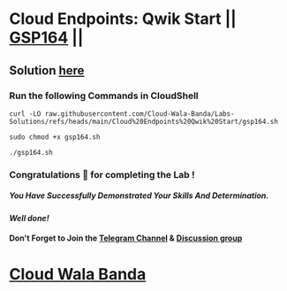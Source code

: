# Cloud Endpoints: Qwik Start || [GSP164](https://www.cloudskillsboost.google/focuses/767?parent=catalog) ||

## Solution [here](https://youtu.be/dAWIy5Jwn0Q)

### Run the following Commands in CloudShell

```
curl -LO raw.githubusercontent.com/Cloud-Wala-Banda/Labs-Solutions/refs/heads/main/Cloud%20Endpoints%20Qwik%20Start/gsp164.sh

sudo chmod +x gsp164.sh

./gsp164.sh
```

### Congratulations 🎉 for completing the Lab !

##### *You Have Successfully Demonstrated Your Skills And Determination.*

#### *Well done!*

#### Don't Forget to Join the [Telegram Channel](https://t.me/cloudwalabanda) & [Discussion group](https://t.me/cloudwalabandachats)

# [Cloud Wala Banda](https://www.youtube.com/@cloudwalabanda)
